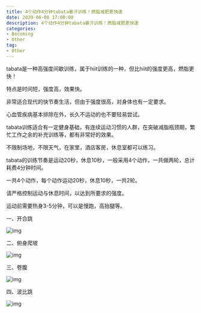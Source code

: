```yaml
---
title: 4个动作4分钟tabata暴汗训练！燃脂减肥更快速
date: 2020-06-08 17:00:00
description: 4个动作4分钟tabata暴汗训练！燃脂减肥更快速
categories:
- Becoming
- Other
tag: 
- Other
---
```


tabata是一种高强度间歇训练，属于hiit训练的一种，但比hiit的强度更高，燃脂更快！

特点是时间短，强度高，效果快。

非常适合现代的快节奏生活，但由于强度很高，对身体也有一定要求。

心血管疾病基本排除在外，长久不运动的也不要轻易尝试。

tabata训练适合有一定健身基础，有连续运动习惯的人群，在突破减脂瓶颈期，繁忙工作之余的补充训练等，都有非常好的效果。

不限制场地，不限天气，在家里，酒店客房，休息室都可以练习。

tabata的训练节奏是运动20秒，休息10秒，一般采用4个动作，一共做两轮，总计耗费4分钟时间。

一共4个动作，每个动作运动20秒，休息10秒，一共2轮。

请严格控制运动与休息时间，以达到所要求的强度。

运动前需要热身3-5分钟，可以是慢跑，高抬腿等。

一、开合跳

![img](http://static.ouj.com/hiyd_cms/content/ce6e55c413984d959c1b017b092a8875.gif) 

二、俯身爬坡

![img](http://static.ouj.com/hiyd_cms/content/d54a7fcc17aa4bbcb86df4634362419c.gif) 

三、卷腹

![img](http://static.ouj.com/hiyd_cms/content/edf20c4e6cc746438751b97192010404.gif) 

四、波比跳

![img](http://static.ouj.com/hiyd_cms/content/211fd1e48cb243d29f7884fa0b76f515.gif) 